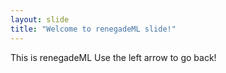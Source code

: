 ```yaml
---
layout: slide
title: "Welcome to renegadeML slide!"
---
```

This is renegadeML
Use the left arrow to go back!
